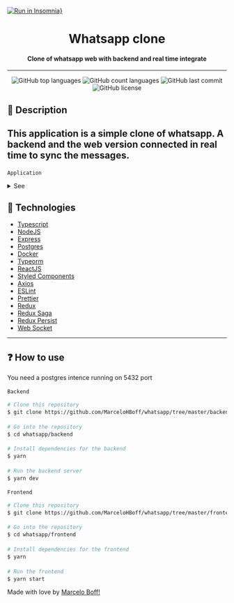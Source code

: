 [![Run in Insomnia}](https://insomnia.rest/images/run.svg)](https://insomnia.rest/run/?label=Whatsapp&uri=https%3A%2F%2Fraw.githubusercontent.com%2FMarceloHBoff%2Fwhatsapp%2Fmaster%2Finsominia.json)

<h1 align="center">Whatsapp clone</h1>

<h4 align="center">
    Clone of whatsapp web with backend and real time integrate
</h4>

---

<p align="center">
  <img alt="GitHub top languages" src="https://img.shields.io/github/languages/top/MarceloHBoff/whatsapp.svg">

  <img alt="GitHub count languages" src="https://img.shields.io/github/languages/count/MarceloHBoff/whatsapp.svg">

  <img alt="GitHub last commit" src="https://img.shields.io/github/last-commit/MarceloHBoff/whatsapp.svg">

  <img alt="GitHub license" src="https://img.shields.io/github/license/MarceloHBoff/whatsapp.svg">
</p>

<h2>📔 Description</h2>

## This application is a simple clone of whatsapp. A backend and the web version connected in real time to sync the messages.

`Application`

<details>
  <summary>See</summary>

![Frontend](.github/assets/whatsapp.gif)

</details>

<h2>🚀 Technologies</h2>

- [Typescript](https://www.typescriptlang.org/)
- [NodeJS](https://nodejs.org)
- [Express](https://expressjs.com/pt-br/)
- [Postgres](https://www.postgresql.org/)
- [Docker](https://www.docker.com/)
- [Typeorm](https://typeorm.io/#/)
- [ReactJS](https://reactjs.org/)
- [Styled Components](https://styled-components.com/)
- [Axios](https://github.com/axios/axios)
- [ESLint](https://eslint.org/)
- [Prettier](https://prettier.io/)
- [Redux](https://redux.js.org/)
- [Redux Saga](https://redux-saga.js.org/)
- [Redux Persist](https://www.npmjs.com/package/redux-persist)
- [Web Socket](https://socket.io/)

---

<h2>❓ How to use</h2>

You need a postgres intence running on 5432 port

`Backend`

```bash
# Clone this repository
$ git clone https://github.com/MarceloHBoff/whatsapp/tree/master/backend

# Go into the repository
$ cd whatsapp/backend

# Install dependencies for the backend
$ yarn

# Run the backend server
$ yarn dev
```

`Frontend`

```bash
# Clone this repository
$ git clone https://github.com/MarceloHBoff/whatsapp/tree/master/frontend

# Go into the repository
$ cd whatsapp/frontend

# Install dependencies for the frontend
$ yarn

# Run the frontend
$ yarn start
```

Made with love by [Marcelo Boff!](https://www.linkedin.com/in/marcelo-boff)
